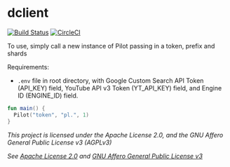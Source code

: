 # dclient 
[![Build Status](https://travis-ci.org/rxcmr/dclient.svg?branch=master)](https://travis-ci.org/rxcmr/dclient)
[![CircleCI](https://circleci.com/gh/rxcmr/dclient/tree/master.svg?style=svg)](https://circleci.com/gh/rxcmr/dclient/tree/master)

To use, simply call a new instance of Pilot passing in a token, prefix and shards

Requirements:
- `.env` file in root directory, with Google Custom Search API Token (API_KEY) field,
 YouTube API v3 Token (YT_API_KEY) field, and Engine ID (ENGINE_ID) field.

```kotlin
fun main() {
  Pilot("token", "pl.", 1)
}
```

*This project is licensed under the Apache License 2.0, and the GNU Affero General Public License v3 (AGPLv3)*

*See [Apache License 2.0](ApacheLicense2.0.md) and [GNU Affero General Public License v3](GNUAGPLv3.md)*

